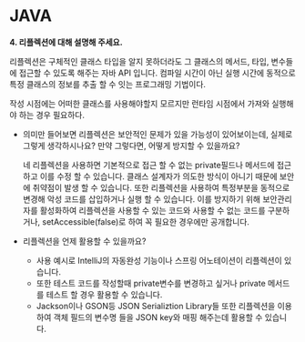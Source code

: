 # JAVA


**4. 리플렉션에 대해 설명해 주세요.**

리플렉션은 구체적인 클래스 타입을 알지 못하더라도 그 클래스의 메서드, 타입, 변수들에 접근할 수 있도록 해주는 자바 API 입니다. 컴파일 시간이 아닌 실행 시간에 동적으로 특정 클래스의 정보를 추출 할 수 잇는 프로그래밍 기법이다.

작성 시점에는 어떠한 클래스를 사용해야할지 모르지만 런타임 시점에서 가져와 실행해야 하는 경우 필요하다.

- 의미만 들어보면 리플렉션은 보안적인 문제가 있을 가능성이 있어보이는데, 실제로 그렇게 생각하시나요? 만약 그렇다면, 어떻게 방지할 수 있을까요?
    
    네 리플렉션을 사용하면 기본적으로 접근 할 수 없는 private필드나 메서드에 접근하고 이를 수정 할 수 있습니다. 클래스 설계자가 의도한 방식이 아니기 때문에 보안에 취약점이 발생 할 수 있습니다. 또한 리플렉션을 사용하여 특정부분을 동적으로 변경해 악성 코드를 삽입하거나 실행 할 수 있습니다.
    이를 방지하기 위해 보안관리자를 활성화하여 리플렉션을 사용할 수 있는 코드와 사용할 수 없는 코드를 구분하거나, setAccessible(false)로 하여 꼭 필요한 경우에만 공개합니다.
    
- 리플렉션을 언제 활용할 수 있을까요?
    - 사용 예시로 IntelliJ의 자동완성 기능이나 스프링 어노테이션이 리플렉션이 있습니다.
    - 또한 테스트 코드를 작성할때 private변수를 변경하고 싶거나 private 메서드를 테스트 할 경우 활용할 수 있습니다.
    - Jackson이나 GSON등 JSON Serializtion Library들 또한 리플렉션을 이용하여 객체 필드의 변수명 들을 JSON key와 매핑 해주는데 활용할 수 있습니다.